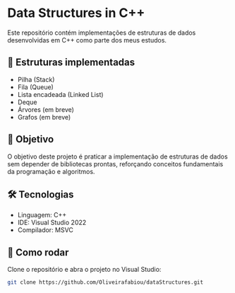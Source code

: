 # Data Structures in C++

Este repositório contém implementações de estruturas de dados desenvolvidas em C++ como parte dos meus estudos.

## 🧠 Estruturas implementadas

- Pilha (Stack)
- Fila (Queue)
- Lista encadeada (Linked List)
- Deque
- Árvores (em breve)
- Grafos (em breve)

## 🎯 Objetivo

O objetivo deste projeto é praticar a implementação de estruturas de dados sem depender de bibliotecas prontas, reforçando conceitos fundamentais da programação e algoritmos.

## 🛠️ Tecnologias

- Linguagem: C++
- IDE: Visual Studio 2022
- Compilador: MSVC

## 🚀 Como rodar

Clone o repositório e abra o projeto no Visual Studio:

```bash
git clone https://github.com/Oliveirafabiou/dataStructures.git
